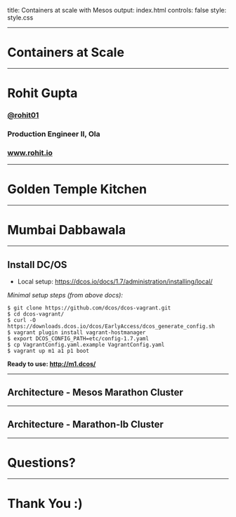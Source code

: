 title: Containers at scale with Mesos
output: index.html
controls: false
style: style.css

---
# Containers at Scale

---
<div class="author">
  <h1 class="name">Rohit Gupta</h1>
  <h3 class="twitter">
    <b><a href="http://twitter.com/@rohit01">@rohit01</a></b>
  </h3>
  <h3 class="twitter">
    <b>Production Engineer II, Ola</b>
  </h3>
  <h3 class="url">
    <b><a href="https://www.rohit.io">www.rohit.io</a></b>
  </h3>
</div>

---
# Golden Temple Kitchen

---
# Mumbai Dabbawala

---
## Install DC/OS

* Local setup: <https://dcos.io/docs/1.7/administration/installing/local/>

*Minimal setup steps (from above docs):*
```
$ git clone https://github.com/dcos/dcos-vagrant.git
$ cd dcos-vagrant/
$ curl -O https://downloads.dcos.io/dcos/EarlyAccess/dcos_generate_config.sh
$ vagrant plugin install vagrant-hostmanager
$ export DCOS_CONFIG_PATH=etc/config-1.7.yaml
$ cp VagrantConfig.yaml.example VagrantConfig.yaml
$ vagrant up m1 a1 p1 boot
```

**Ready to use: <http://m1.dcos/>**

---
## Architecture - Mesos Marathon Cluster

---
## Architecture - Marathon-lb Cluster

---
# Questions?

---
# Thank You :)
